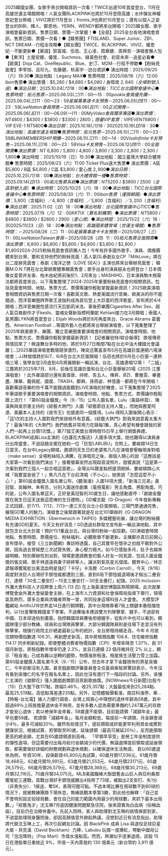 2025韓國女團、女歌手來台開唱資訊一次看！TWICE出道10年首度登台，11月在高雄世運主場館開唱！人氣女團BLACKPINK也將於10月登陸高雄；水炸彈女神權恩妃登台熱唱；VIVIZ將於11月登台；fromis_9也將於10月登台；還有以個人之姿登台的BIBI、輝人、鄭恩地、YERIN、WENDY都將來台開唱！2025韓女團、歌手演唱會最新資訊、售票日期、票價一次掌握！●【全部】2025全台各地演唱會資訊、售票日期、票價一次看！●【韓男團】FTISLAND、Super Junior、ZB1、NCT DREAM⋯行程全攻略●【韓女團】TWICE、BLACKPINK、VIVIZ、權恩妃⋯不斷更新●【華語】郭富城、伍佰、王心凌、周華健、周興哲⋯演唱會懶人包●【東洋】土屋安娜、優里、Suchmos、綠黃色社會、初音未來⋯追星必看●【歐美】Doja Cat、OneRepublic、Blue、史汀、M2M⋯行程不停歇●【粉絲見面會】李宰旭、呂珍九、佐藤健、秋英宇⋯訪台資訊● 演出時間：2025/09/20（六）18:30● 演出地點：Legacy MAX● 售票時間：2025/08/16（六）12:00 ibon售票● 演出票價：$5,280 / $4,680 / $4,080 / 身障席 $2,640（全場對號入座）●演出日期：2025.10.04 (六) 18:00●演出地點：TICC 台北國際會議中心●售票時間：拓元售票－2025.06.03 (二) 11:00～15:00 pookïe 會員優先購－2025.06.04 (三) 11:00～23:59 星展萬事達卡友預售－2025.06.05 (四) 11:00～23:59 Live Nation 會員預售－2025.06.06 (五) 11:00 正式開賣－2025.06.06 (五) 11:00～06.09 (一) 11:00 MyVideo 會員獨享專區●演出票價：NT$4800 / $4300 / $3800 / $3300 / $2800；限量VIP套票：VIP EVE NT$6800 / VIP EVE-1 NT$5800●演出日期：2025.10.18 (六) 18:302025.10.19 (日) 18:30●演出地點：高雄世運主場館●售票時間：拓元售票－2025.06.10 (二) 11:00～23:59 BLINK MEMBERSHIP 預購－2025.06.11 (三) 11:00～14:00 Visa Infinite卡友預售－2025.06.11 (三) 16:00～23:59 Visa卡友預售－2025.06.12 (四) 11:00 全面開賣●演出票價：NT$ 6,800 / 5,800 / 4,800 / 3,800 / 3,300 / 2,800 / 2,300 / 1,800● 演出時間：2025/10/19（日）15:30● 演出地點：國立臺灣大學綜合體育館● 售票時間：2025/08/23（六）11:00 Ticket Plus遠大售票● 演出票價：A區 $5,800 / B區 $4,800 / C區 $3,800 / 愛心席 $2,900●演出日期：2025.10.25 (六) 18:00●演出地點：台大體育館一樓●售票時間：2025.09.14 (日) 13:00 拓元售票系統●演出票價：NT$5200 / $3800 / $2500（全區對號入座）● 演出時間：2025/10/25（六）18:00● 演出地點：TICC 台北國際會議中心● 售票時間：2025/08/30（六）11:00 ibon售票（僅限網路）● 演出票價：$5,800（含福利）／$4,800（含福利）／$3,800（含福利）／$3,200（含福利）●演出日期：2025.11.02（日）18:00●演出地點：台北國際會議中心 TICC●售票時間：2025.07.19（六）12:00 KKTIX（實名制購票）●演出票價：NT$5800 / $4800 / $3800 / $2800 / $2900（愛心席）● 演出時間：2025/11/22（六）18:302025/11/23（日）18:30● 演出地點：高雄國家體育場（世運主場館）● 售票時間：－2025/08/26（二）11:00 星展萬事達卡卡友預售－2025/08/27（三）11:00 Live Nation Taiwan會員－2025/08/28（四）11:00 拓元售票 全面開賣● 演出票價：$8,800 / $6,800 / $5,800 / $4,800 / $3,800 / $2,800 / $1,8002024-2025粉絲見面會資訊懶人包！今年有許多國外歌手、演員、偶像團體來到台灣，要和支持他們的粉絲見面！高人氣GL泰劇女女CP「MilkLove」將在台二度辦見面會；泰劇《海洋之戀（LOVE SEA）》主演也將來台舉辦見面會； 韓團M.O.N.T將在台北舉辦實體專輯簽售會；歌手出身的演員振永也將登台！日本偶像女星菅井友香、柏木由紀將前後於1、2月來台；MASHIHO、日本演員駒木根葵汰都將首度來台。以下蒐集整理了2024-2025年重要粉絲見面會的相關資訊，包括見面會時間、地點、售票方式、票價等讓你輕鬆掌握最新資訊！2025歐美演唱會相關資訊與售票日期一次看！喜歡英文歌、熱愛美國流行音樂、歐美派的你不能錯過，西洋音樂圈跨界歌王波伽利成為首位登上大巨蛋的西洋歌星，宣布將於4/4開唱；西洋音樂圈性感流行天后凱莉米洛、事後菸樂團Cigarettes After Sex、超人氣亞裔創作才子keshi、靈魂女聲新指標柯蘭妮 Kehlani接力在3月開唱；泰國人氣男團LYKN將首度登台；Elijah Woods將於8月再度來台、Gracie Abrams 葛蕾西、American Football …等國外藝人也都將來台舉辦演唱會，以下蒐集整理了2025年歐美歌手、樂團、獨立音樂圈重要演唱會的相關資訊，演唱會時間、地點、售票方式、票價讓你輕鬆掌握最新資訊！【記者羅伯特/綜合報導】 歌壇傳奇孫情回來了！睽違舞台多時的他，將於9月27日晚間7點在台北中油大樓國光會議廳 […]2025華語演唱會戰場競爭激烈，陳奕迅驚喜宣布5月在高雄巨蛋連開六場演唱會；JJ林俊傑將於6/7、6/8在台北大巨蛋開唱！伍佰也將於6月在小巨蛋一連熱唱三場；張學友從3月底到4月將展開新一輪巡演，台北、高雄連唱12場！「二姐」江蕙將於2025年7月、8月，前後在高雄巨蛋和台北小巨蛋舉辦20場《2025 江蕙演唱會》！此外華語部分還有黃偉晉、持修、告五人、陳昇、ØZI、曹雅雯、畢書盡、陳華、戴佩妮、國蛋、TRASH、鄭興、孫燕姿、林憶蓮⋯都將在今年開唱！喜歡華語音樂的你千萬不能錯過能聽到LIVE演唱的好機會，以下蒐集整理了2025年華語歌手重要演唱會的相關資訊，演唱會時間、地點、售票方式、票價讓你輕鬆跟上流行！「第60屆金鐘獎」今（9╱15）公布入圍名單，Lulu（黃路梓茵）、陳漢典與吳宗憲主持的《綜藝大熱門》入圍「綜藝節目主持人獎」，而她與舊愛阿達、美麗本人主持的《夜市王》也搶進同一個獎項，Lulu 得知入圍後開心表示：「這1次的主持人入圍對我們來說格外有意義，《綜藝大熱門》對我來說意義太重大了！最後1年的《大熱門》我們依舊非常用力在錄每1集，真心希望有機會跟我的家人們一起再上台領1次獎。」第77屆艾美獎台灣時間15日早上舉行頒獎典禮，BLACKPINK成員Lisa主演的《白蓮花大飯店》入圍多項大獎，她也難得以演員身分出席盛會，不過話題全擺在她和一位「巨型LABUBU」合照上。婁峻碩14日生日當天，在台中Legacy開唱，邀請同天生日的老婆焦凡凡在演唱會壓軸現身對唱〈make sense〉全場粉絲陷入沸騰，在演唱完之後，兩個人開心的說「這應該是大家第一次看到我們演出？」接著螢幕突然出現超音波照片，甜蜜直說「這是第一次看到我們三個人一起合唱這首歌」，全場尖叫聲差點把屋頂掀掉，婁峻碩開心大喊「我要當爸爸了！」焦凡凡在下台前清唱〈不小心〉，她笑說「怎麼這麼不小心！」第60屆金鐘獎入圍名單公布，《聽海湧》入圍14項大獎，「新海三兄弟」黃冠智、吳翰林、朱宥丞，分別入圍迷你劇集（電視電影）男主角獎、男配角獎。巧的是，公布入圍名單這天，正好是黃冠智的30歲生日，讓他感動直呼：「謝謝金鐘獎在我生日這天送我這麼棒的生日禮物。」GD權志龍（G-Dragon）今年發新專輯正式回歸，於7/11、7/12、7/13一連三天在台北小巨蛋開唱，三場門票通通完售，展現GD驚人的魅力。演唱會之後緊跟著就是在台北101舉辦的《G-DRAGON MEDIA EXHIBITION : Übermensch in TAIPEI》多媒體藝術展，讓台灣的粉絲擁有充滿GD的夏天。今天又有好消息！GD透過社群發文宣布新一輪巡演地點，其中就包含台北大巨蛋！預計11/1重返台北，與台灣的粉絲一起狂歡。GD演唱會時間地點、售票時間、票價座位、粉絲福利、必聽歌單不斷更新。主播鄭亦真日前開心宣布懷孕，接受《三立新聞網》專訪時透露，自己其實早在懷孕之初就不敢對外公開，因為過去曾經歷三次試管失敗，身心壓力極大。如今已懷胎多月，肚子也越來越明顯，特別舉辦性別派對，現場更邀請教會的藝人好友一同見證，包括入圍金鐘獎的張文綺、歌手林道遠與妻子婷婷等人，讓派對氣氛星光熠熠。體育中心／林志諺報導響尾蛇台美混血明星強打「卡仔」卡洛爾（Corbin Carroll），今天（9/16）兩度對決巨人台灣好手鄧愷威都遭到三振，直到6局下鄧愷威退場後才敲出二壘安打，達標「30支二壘安打－15支三壘安打－30支全壘打」紀錄。2025 Inclusion· 外灘大會科技人才招聘會上周六 (13 日) 在上海黃浦世博園區熱鬧開場，此次就業博覽會由外灘大會組委會主辦，在上海市人力資源和社會保障局指導下舉行，現場氣氛熱烈，眾多企業與求職者齊聚一堂，共同投身這場科技人才盛會。 大模型評鑑網站 ArtificU18世界盃14日進行銅牌戰，其中台灣隊靠著7局上關鍵本壘阻擋改判，以1分差擊敗韓國拿下季軍。不過賽後本應該雙方列隊擊掌、握手，不過卻有中國、日本球迷拍到畫面，指控韓國球員賽後拒絕握手，從影片中也可以看到，韓國隊僅少部分教練、球員和台灣隊員擊掌，大部分韓國隊員則是往場下走並沒有列隊擊掌。根據行政院主計總處最新公布的統計，全台房租持續走高，今年 6 月居住類物價指數達 109.31，再創歷史新高，其中房租類指數 108.8、住宅維修指數 114.17 同步刷新紀錄。即便整體消費者物價指數（CPI）年增率降至 1.37%、創 51 個月新低，房租指數年增率仍達 2.3%，並且已連續 23 個月維持在 2% 以上，顯示「租金漲」已成為難以逆轉的趨勢，物價漲房租漲，租屋族生活壓力雪上加霜。第60屆金鐘獎入圍名單今天（9／15）公布，但去年才拿下金鐘視帝的男星吳慷仁，今年卻都沒有入圍，甚至戲劇類評審委員會主任委員柴智屏驚訝表示，今年沒有看到吳慷仁的名字在報名名單上，因此也沒有進行下一階段的討論。另外，吳慷仁主演的《塑膠花》僅入圍戲劇類節目原創歌曲獎。[NOWnews今日新聞]台股今（15）日大盤下跌117點，跌幅0.46%，收25,357點；大盤最低來到25,284點、最高25,519點，高低點落差達235點。另外，記憶體報價看漲，南亞科漲停，華...【時報-台北電】據人力銀行調查，台灣上班族心中理想的退休年齡為58歲，其中超過89％上班族擔憂退休金不夠用，並有多數人認為需要準備約1,247萬元的存款才能安心退休；若以勞保年金來看，58歲還不能領，目前能請領「減額年金」最早也要59歲。 若請領「減額年金」，每月金額較低，每提前一年請領，月金額會減少4％，最多可減給20％。雖然有些情況下，提前領取或許能更早利用資金或應對健康狀況，根據試算，若領取至80歲，延後請領（最高可展延20％），反而能領取更高的總金額，尤其在65歲請領達到高峰。 「早領早享受」是勞工年金制度提供的彈性選項，但這需要付出每月給付金額減少的代價，無論選擇提前領取或延後領取，都需要做好詳細的財務規劃與退休規劃，以確保退休生活無虞。 若以60歲退休為例，年資30年、投保薪資45,800元為試算，60歲月領17,038元、61歲月領18,468元、62歲月領19,991元、63歲月領21,553元、64歲月領23171元、65歲26,579元、66歲月領26,579元、67歲月領28,368元、68歲月領30,213元、69歲月領32,116元、70歲月領34,075元。MLB美國職棒大聯盟舊金山巨人與亞利桑那響尾蛇三連戰，首戰台灣好手鄧愷威繳出4局用了73球，被敲出2支安打、失1分（非責失分）、1保送、奪5K，表現可圈可點。不過本場比賽在用球數不到80球的情況下，就被教練團換下場休息，無緣挑戰本季第3勝，對此他也解釋：「自己並不會特別設定投球局數，會在自己的能力範圍內用最少的用球數，來抓下最多出局數。」「綜藝鬼才」沈玉琳7月底因健康問題緊急住院，後來證實為白血病（俗稱血癌），目前仍在治療休養中。先前入院時，家人與助理對沈玉琳的病情保密到家，不過當助理現身醫院後，卻因高顏值意外掀起熱議，沒想到近日有消息指出，助理將代替沈玉琳上工，再次引起網友討論。因 BlackPink 成員 Lisa 與退役足球巨星大衛・貝克漢（David Beckham）力捧，Labubu 玩偶一度爆紅，帶動中國母公司「泡泡瑪特」（Pop Mart）市值水漲船高。然而，熱潮似乎逐漸退燒，該股 15 日在港股單日重挫近 9%，市值一天內蒸發約 130 億美元（新台幣約 3,911 億元）。